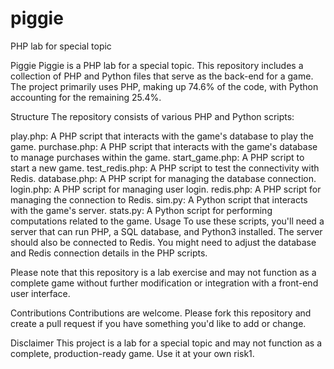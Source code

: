 # piggie
PHP lab for special topic

Piggie
Piggie is a PHP lab for a special topic. This repository includes a collection of PHP and Python files that serve as the back-end for a game. The project primarily uses PHP, making up 74.6% of the code, with Python accounting for the remaining 25.4%.

Structure
The repository consists of various PHP and Python scripts:

play.php: A PHP script that interacts with the game's database to play the game.
purchase.php: A PHP script that interacts with the game's database to manage purchases within the game.
start_game.php: A PHP script to start a new game.
test_redis.php: A PHP script to test the connectivity with Redis.
database.php: A PHP script for managing the database connection.
login.php: A PHP script for managing user login.
redis.php: A PHP script for managing the connection to Redis.
sim.py: A Python script that interacts with the game's server.
stats.py: A Python script for performing computations related to the game.
Usage
To use these scripts, you'll need a server that can run PHP, a SQL database, and Python3 installed. The server should also be connected to Redis. You might need to adjust the database and Redis connection details in the PHP scripts.

Please note that this repository is a lab exercise and may not function as a complete game without further modification or integration with a front-end user interface.

Contributions
Contributions are welcome. Please fork this repository and create a pull request if you have something you'd like to add or change.

Disclaimer
This project is a lab for a special topic and may not function as a complete, production-ready game. Use it at your own risk​1​.
